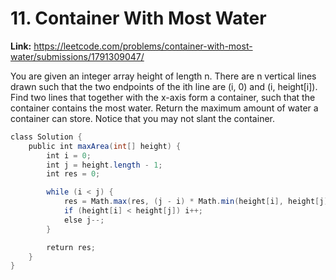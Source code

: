 # 11. Container With Most Water

**Link:** https://leetcode.com/problems/container-with-most-water/submissions/1791309047/

You are given an integer array height of length n. There are n vertical lines drawn such that the two endpoints of the ith line are (i, 0) and (i, height[i]). Find two lines that together with the x-axis form a container, such that the container contains the most water. Return the maximum amount of water a container can store. Notice that you may not slant the container.

```java
class Solution {
    public int maxArea(int[] height) {
        int i = 0;
        int j = height.length - 1;
        int res = 0;

        while (i < j) {
            res = Math.max(res, (j - i) * Math.min(height[i], height[j]));
            if (height[i] < height[j]) i++;
            else j--;
        }

        return res;
    }
}

```
